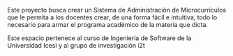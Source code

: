 Este proyecto busca crear un Sistema de Administración de Microcurrículos que le permita a los docentes crear, de una forma fácil e intuitiva, todo lo necesario para armar el programa académico de la materia que dicta.

Este espacio pertenece al curso de Ingeniería de Software de la Universidad Icesi y al grupo de investigación i2t